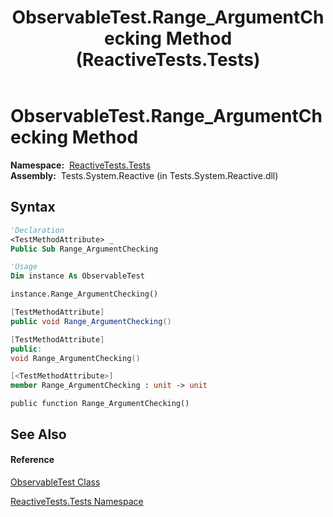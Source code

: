 ﻿---
title: ObservableTest.Range_ArgumentChecking Method  (ReactiveTests.Tests)
TOCTitle: Range_ArgumentChecking Method
ms:assetid: M:ReactiveTests.Tests.ObservableTest.Range_ArgumentChecking
ms:mtpsurl: https://msdn.microsoft.com/en-us/library/reactivetests.tests.observabletest.range_argumentchecking(v=VS.103)
ms:contentKeyID: 36618949
ms.date: 06/28/2011
mtps_version: v=VS.103
f1_keywords:
- ReactiveTests.Tests.ObservableTest.Range_ArgumentChecking
dev_langs:
- CSharp
- JScript
- VB
- FSharp
- c++
---

# ObservableTest.Range\_ArgumentChecking Method

**Namespace:**  [ReactiveTests.Tests](hh289046\(v=vs.103\).md)  
**Assembly:**  Tests.System.Reactive (in Tests.System.Reactive.dll)

## Syntax

``` vb
'Declaration
<TestMethodAttribute> _
Public Sub Range_ArgumentChecking
```

``` vb
'Usage
Dim instance As ObservableTest

instance.Range_ArgumentChecking()
```

``` csharp
[TestMethodAttribute]
public void Range_ArgumentChecking()
```

``` c++
[TestMethodAttribute]
public:
void Range_ArgumentChecking()
```

``` fsharp
[<TestMethodAttribute>]
member Range_ArgumentChecking : unit -> unit 
```

``` jscript
public function Range_ArgumentChecking()
```

## See Also

#### Reference

[ObservableTest Class](hh288687\(v=vs.103\).md)

[ReactiveTests.Tests Namespace](hh289046\(v=vs.103\).md)


